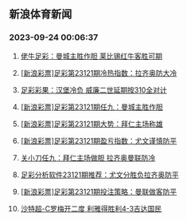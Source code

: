 ## 新浪体育新闻 
### 2023-09-24 00:06:37

1. [佬牛足彩：曼城主胜作胆 莱比锡红牛客胜可期](https://sports.sina.com.cn/l/2023-09-23/doc-imznryzr4785590.shtml)

2. [[新浪彩票]足彩第23121期冷热指数：拉齐奥防大冷](https://sports.sina.com.cn/l/2023-09-23/doc-imznryzp1716190.shtml)

3. [足彩彩果：汉堡冷负 威廉二世延期按310全对计](https://sports.sina.com.cn/l/2023-09-23/doc-imznryzr4783159.shtml)

4. [[新浪彩票]足彩第23121期任九：曼城主胜作胆](https://sports.sina.com.cn/l/2023-09-23/doc-imznryzr4784200.shtml)

5. [[新浪彩票]足彩第23121期大势：拜仁主场称雄](https://sports.sina.com.cn/l/2023-09-23/doc-imznryzt1560851.shtml)

6. [[新浪彩票]足彩第23121期盈亏指数：尤文谨慎防平](https://sports.sina.com.cn/l/2023-09-23/doc-imznryzt1561714.shtml)

7. [关小刀任九：拜仁主场做胆 拉齐奥曼联防冷](https://sports.sina.com.cn/l/2023-09-23/doc-imznsrxm1257531.shtml)

8. [足彩分析软件23121期推荐：尤文分胜负拉齐奥防平](https://sports.sina.com.cn/l/2023-09-23/doc-imznryzq7039502.shtml)

9. [[新浪彩票]足彩第23121期投注策略：曼联做客防平](https://sports.sina.com.cn/l/2023-09-23/doc-imznryzt1561642.shtml)

10. [沙特超-C罗梅开二度 利雅得胜利4-3吉达国民](https://sports.sina.com.cn/global/others/2023-09-23/doc-imznryzq7043135.shtml)

